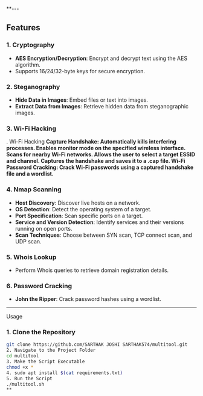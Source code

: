 **---
## Features
### 1. **Cryptography**
   - **AES Encryption/Decryption**: Encrypt and decrypt text using the AES algorithm.
   - Supports 16/24/32-byte keys for secure encryption.
### 2. **Steganography**
   - **Hide Data in Images**: Embed files or text into images.
   - **Extract Data from Images**: Retrieve hidden data from steganographic images.
### 3. **Wi-Fi Hacking**
 . Wi-Fi Hacking
**Capture Handshake:
Automatically kills interfering processes.
Enables monitor mode on the specified wireless interface.
Scans for nearby Wi-Fi networks.
Allows the user to select a target ESSID and channel.
Captures the handshake and saves it to a .cap file.
Wi-Fi Password Cracking: Crack Wi-Fi passwords using a captured handshake file and a wordlist.**
### 4. **Nmap Scanning**
   - **Host Discovery**: Discover live hosts on a network.
   - **OS Detection**: Detect the operating system of a target.
   - **Port Specification**: Scan specific ports on a target.
   - **Service and Version Detection**: Identify services and their versions running on open ports.
   - **Scan Techniques**: Choose between SYN scan, TCP connect scan, and UDP scan.

### 5. **Whois Lookup**
   - Perform Whois queries to retrieve domain registration details.

### 6. **Password Cracking**
   - **John the Ripper**: Crack password hashes using a wordlist.
---
 Usage
### 1. **Clone the Repository**
   ```bash
   git clone https://github.com/SARTHAK JOSHI SARTHAK574/multitool.git
2. Navigate to the Project Folder
cd multitool
3. Make the Script Executable
chmod +x *
4. sudo apt install $(cat requirements.txt)
5. Run the Script
./multitool.sh 
**
